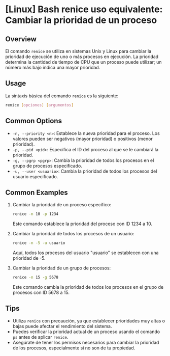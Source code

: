 # [Linux] Bash renice uso equivalente: Cambiar la prioridad de un proceso

## Overview
El comando `renice` se utiliza en sistemas Unix y Linux para cambiar la prioridad de ejecución de uno o más procesos en ejecución. La prioridad determina la cantidad de tiempo de CPU que un proceso puede utilizar; un número más bajo indica una mayor prioridad.

## Usage
La sintaxis básica del comando `renice` es la siguiente:

```bash
renice [opciones] [argumentos]
```

## Common Options
- `-n, --priority <n>`: Establece la nueva prioridad para el proceso. Los valores pueden ser negativos (mayor prioridad) o positivos (menor prioridad).
- `-p, --pid <pid>`: Especifica el ID del proceso al que se le cambiará la prioridad.
- `-g, --pgrp <pgrp>`: Cambia la prioridad de todos los procesos en el grupo de procesos especificado.
- `-u, --user <usuario>`: Cambia la prioridad de todos los procesos del usuario especificado.

## Common Examples
1. Cambiar la prioridad de un proceso específico:
   ```bash
   renice -n 10 -p 1234
   ```
   Este comando establece la prioridad del proceso con ID 1234 a 10.

2. Cambiar la prioridad de todos los procesos de un usuario:
   ```bash
   renice -n -5 -u usuario
   ```
   Aquí, todos los procesos del usuario "usuario" se establecen con una prioridad de -5.

3. Cambiar la prioridad de un grupo de procesos:
   ```bash
   renice -n 15 -g 5678
   ```
   Este comando cambia la prioridad de todos los procesos en el grupo de procesos con ID 5678 a 15.

## Tips
- Utiliza `renice` con precaución, ya que establecer prioridades muy altas o bajas puede afectar el rendimiento del sistema.
- Puedes verificar la prioridad actual de un proceso usando el comando `ps` antes de aplicar `renice`.
- Asegúrate de tener los permisos necesarios para cambiar la prioridad de los procesos, especialmente si no son de tu propiedad.